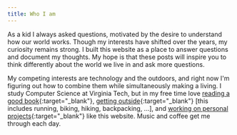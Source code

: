 ```yaml
---
title: Who I am
---
```


As a kid I always asked questions, motivated by the desire to understand how our world works. Though my interests have shifted over the years, my curiosity remains strong. I built this website as a place to answer questions and document my thoughts. My hope is that these posts will inspire you to think differently about the world we live in and ask more questions.

My competing interests are technology and the outdoors, and right now I'm figuring out how to combine them while simultaneously making a living. I study Computer Science at Virginia Tech, but in my free time love [reading a good book](https://www.goodreads.com/user/show/38789998-max-filter){:target="_blank"}, [getting outside](https://www.strava.com/athletes/3404709){:target="_blank"} [this includes running, biking, hiking, backpacking, ...], and [working on personal projects](https://github.com/maxfilter){:target="_blank"} like this website. Music and coffee get me through each day.






